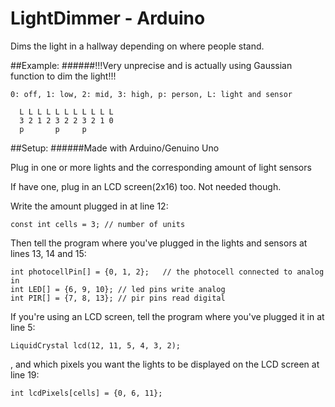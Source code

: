 # LightDimmer - Arduino
Dims the light in a hallway depending on where people stand.

##Example:
######!!!Very unprecise and is actually using Gaussian function to dim the light!!!

	0: off, 1: low, 2: mid, 3: high, p: person, L: light and sensor
	
	  L L L L L L L L L L L
	  3 2 1 2 3 2 2 3 2 1 0
	  p       p     p
##Setup:
######Made with Arduino/Genuino Uno


Plug in one or more lights and the corresponding amount of light sensors

If have one, plug in an LCD screen(2x16) too. Not needed though.

Write the amount plugged in at line 12:

<code>const int cells = 3;     // number of units</code>

Then tell the program where you've plugged in the lights and sensors at lines 13, 14 and 15:

	int photocellPin[] = {0, 1, 2};   // the photocell connected to analog in
	int LED[] = {6, 9, 10}; // led pins write analog
	int PIR[] = {7, 8, 13}; // pir pins read digital

If you're using an LCD screen, tell the program where you've plugged it in at line 5:

<code>LiquidCrystal lcd(12, 11, 5, 4, 3, 2);</code>

, and which pixels you want the lights to be displayed on the LCD screen at line 19:

<code>int lcdPixels[cells] = {0, 6, 11};</code>

